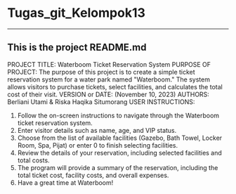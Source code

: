 # Tugas_git_Kelompok13
------------------------------------------------------------------------
This is the project README.md
------------------------------------------------------------------------

PROJECT TITLE: Waterboom Ticket Reservation System
PURPOSE OF PROJECT: The purpose of this project is to create a simple ticket reservation system for a water park named 
                    "Waterboom." The system allows visitors to purchase tickets, select facilities, and calculates the 
                    total cost of their visit.
VERSION or DATE: (November 10, 2023)
AUTHORS: Berliani Utami & Riska Haqika Situmorang
USER INSTRUCTIONS:
1. Follow the on-screen instructions to navigate through the Waterboom ticket reservation system.
2. Enter visitor details such as name, age, and VIP status.
3. Choose from the list of available facilities (Gazebo, Bath Towel, Locker Room, Spa, Pijat) or enter 0 to finish selecting 
   facilities.
4. Review the details of your reservation, including selected facilities and total costs.
5. The program will provide a summary of the reservation, including the total ticket cost, facility costs, and overall 
   expenses.
6. Have a great time at Waterboom!
